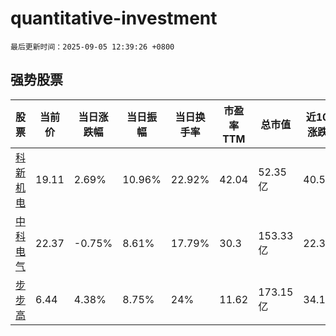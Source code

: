 # quantitative-investment

`最后更新时间：2025-09-05 12:39:26 +0800`

## 强势股票

|股票|当前价|当日涨跌幅|当日振幅|当日换手率|市盈率TTM|总市值|近10日涨跌幅|
|----|----|----|----|----|----|----|----|
|[科新机电](https://xueqiu.com/S/SZ300092)|19.11|2.69%|10.96%|22.92%|42.04|52.35亿|40.51%|
|[中科电气](https://xueqiu.com/S/SZ300035)|22.37|-0.75%|8.61%|17.79%|30.3|153.33亿|22.37%|
|[步步高](https://xueqiu.com/S/SZ002251)|6.44|4.38%|8.75%|24%|11.62|173.15亿|34.17%|
